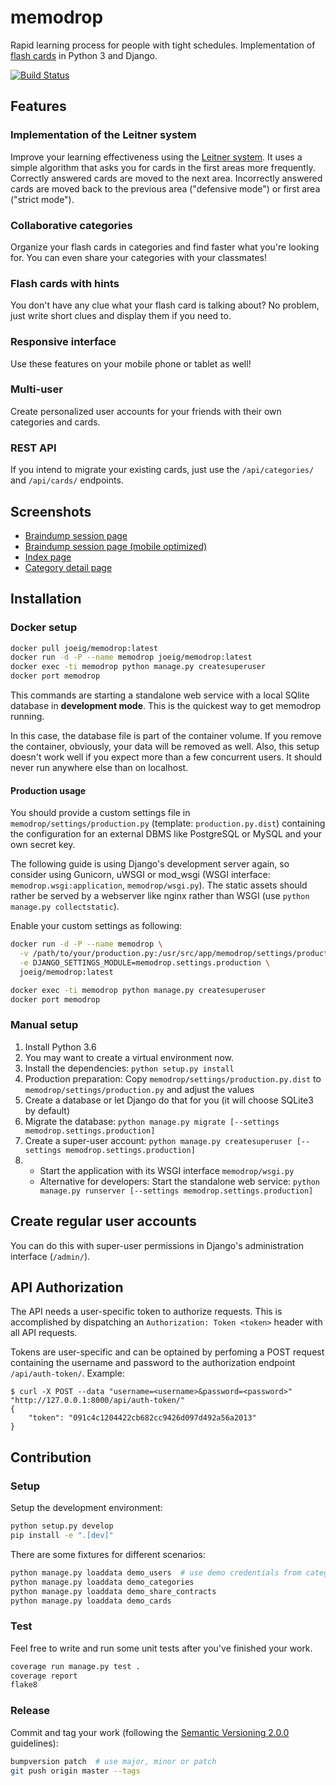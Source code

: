 memodrop
========

Rapid learning process for people with tight schedules. Implementation of [flash cards](https://en.wikipedia.org/wiki/Flashcard) in Python 3 and Django.

[![Build Status](https://travis-ci.org/joeig/memodrop.svg?branch=master)](https://travis-ci.org/joeig/memodrop)

Features
--------

### Implementation of the Leitner system

Improve your learning effectiveness using the [Leitner system](https://en.wikipedia.org/wiki/Leitner_system). It uses a simple algorithm that asks you for cards in the first areas more frequently. Correctly answered cards are moved to the next area. Incorrectly answered cards are moved back to the previous area ("defensive mode") or first area ("strict mode").

### Collaborative categories

Organize your flash cards in categories and find faster what you're looking for. You can even share your categories with your classmates!

### Flash cards with hints

You don't have any clue what your flash card is talking about? No problem, just write short clues and display them if you need to.

### Responsive interface

Use these features on your mobile phone or tablet as well!

### Multi-user

Create personalized user accounts for your friends with their own categories and cards.

### REST API

If you intend to migrate your existing cards, just use the `/api/categories/` and `/api/cards/` endpoints.

Screenshots
-----------

* [Braindump session page](/docs/screenshots/braindump_session.png?raw=true)
* [Braindump session page (mobile optimized)](/docs/screenshots/braindump_session_mobile.png?raw=true)
* [Index page](/docs/screenshots/braindump_index.png?raw=true)
* [Category detail page](/docs/screenshots/category_detail.png?raw=true)

Installation
------------

### Docker setup

~~~ bash
docker pull joeig/memodrop:latest
docker run -d -P --name memodrop joeig/memodrop:latest
docker exec -ti memodrop python manage.py createsuperuser
docker port memodrop
~~~

This commands are starting a standalone web service with a local SQlite database in **development mode**. This is the quickest way to get memodrop running.

In this case, the database file is part of the container volume. If you remove the container, obviously, your data will be removed as well. Also, this setup doesn't work well if you expect more than a few concurrent users. It should never run anywhere else than on localhost.

#### Production usage

You should provide a custom settings file in `memodrop/settings/production.py` (template: `production.py.dist`) containing the configuration for an external DBMS like PostgreSQL or MySQL and your own secret key.

The following guide is using Django's development server again, so consider using Gunicorn, uWSGI or mod_wsgi (WSGI interface: `memodrop.wsgi:application`, `memodrop/wsgi.py`). The static assets should rather be served by a webserver like nginx rather than WSGI (use `python manage.py collectstatic`).

Enable your custom settings as following:

~~~ bash
docker run -d -P --name memodrop \
  -v /path/to/your/production.py:/usr/src/app/memodrop/settings/production.py:ro \
  -e DJANGO_SETTINGS_MODULE=memodrop.settings.production \
  joeig/memodrop:latest

docker exec -ti memodrop python manage.py createsuperuser
docker port memodrop
~~~

### Manual setup

1. Install Python 3.6
2. You may want to create a virtual environment now.
3. Install the dependencies: `python setup.py install`
4. Production preparation: Copy `memodrop/settings/production.py.dist` to `memodrop/settings/production.py` and adjust the values
5. Create a database or let Django do that for you (it will choose SQLite3 by default)
6. Migrate the database: `python manage.py migrate [--settings memodrop.settings.production]`
7. Create a super-user account: `python manage.py createsuperuser [--settings memodrop.settings.production]`
8. * Start the application with its WSGI interface `memodrop/wsgi.py`
   * Alternative for developers: Start the standalone web service: `python manage.py runserver [--settings memodrop.settings.production]`

Create regular user accounts
----------------------------

You can do this with super-user permissions in Django's administration interface (`/admin/`).

API Authorization
-----------------

The API needs a user-specific token to authorize requests. This is accomplished by dispatching an `Authorization: Token <token>` header with all API requests.

Tokens are user-specific and can be optained by perfoming a POST request containing the username and password to the authorization endpoint `/api/auth-token/`. Example:

~~~ text
$ curl -X POST --data "username=<username>&password=<password>" "http://127.0.0.1:8000/api/auth-token/"
{
    "token": "091c4c1204422cb682cc9426d097d492a56a2013"
}
~~~

Contribution
------------

### Setup

Setup the development environment:

~~~ bash
python setup.py develop
pip install -e ".[dev]"
~~~

There are some fixtures for different scenarios:

~~~ bash
python manage.py loaddata demo_users  # use demo credentials from categories/fixtures/demo_users.yaml
python manage.py loaddata demo_categories
python manage.py loaddata demo_share_contracts
python manage.py loaddata demo_cards
~~~

### Test

Feel free to write and run some unit tests after you've finished your work.

~~~ bash
coverage run manage.py test .
coverage report
flake8
~~~

### Release

Commit and tag your work (following the [Semantic Versioning 2.0.0](https://semver.org/spec/v2.0.0.html) guidelines):

~~~ bash
bumpversion patch  # use major, minor or patch
git push origin master --tags
~~~
